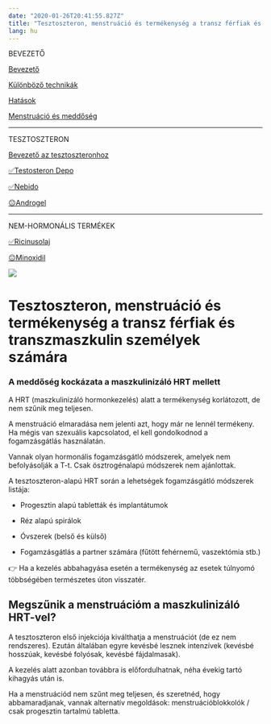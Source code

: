 ```yaml
---
date: "2020-01-26T20:41:55.827Z"
title: "Tesztoszteron, menstruáció és termékenység a transz férfiak és transzmaszkulin személyek számára"
lang: hu
---
```


<div class="floating-columns">

<div class="floating-bar">

BEVEZETŐ

[Bevezető](/#/entry?id=maszkulinizalo-hormonterapia)

[Különböző technikák](/#/entry?id=maszkulinizalo-hormonterapia-technikak)

[Hatások](/#/entry?id=maszkulinizalo-hormonterapia-hatasok)

[Menstruáció és meddőség](/#/entry?id=maszkulinizalo-hormonterapia-menstruacio-meddoseg)

<hr />

TESZTOSZTERON

[Bevezető az tesztoszteronhoz](/#/entry?id=tesztoszteron)

[✅Testosteron Depo](/#/entry?id=testosteron-depo)

[✅Nebido](/#/entry?id=nebido)

[😐Androgel](/#/entry?id=androgel)

<hr />

NEM-HORMONÁLIS TERMÉKEK

[✅Ricinusolaj](/#/entry?id=ricinusolaj)

[😐Minoxidil](/#/entry?id=minoxidil)

</div>

<div class="wiki-content">

<div class="header-image"><img src="assets/images/undraw_medical_care.svg" /></div>

# Tesztoszteron, menstruáció és termékenység a transz férfiak és transzmaszkulin személyek számára

### A meddőség kockázata a maszkulinizáló HRT mellett
A HRT (maszkulinizáló hormonkezelés) alatt a termékenység korlátozott, de nem szűnik meg teljesen.

A menstruáció elmaradása nem jelenti azt, hogy már ne lennél termékeny. Ha mégis van szexuális kapcsolatod, el kell gondolkodnod a fogamzásgátlás használatán.

Vannak olyan hormonális fogamzásgátló módszerek, amelyek nem befolyásolják a T-t. Csak ösztrogénalapú módszerek nem ajánlottak.

A tesztoszteron-alapú HRT során a lehetségek fogamzásgátló módszerek listája:

* Progesztin alapú tabletták és implantátumok

* Réz alapú spirálok

* Óvszerek (belső és külső)

* Fogamzásgátlás a partner számára (fűtött fehérnemű, vaszektómia stb.)

<div class="infobox info">

👉 Ha a kezelés abbahagyása esetén a termékenység az esetek túlnyomó többségében természetes úton visszatér.

</div>

## Megszűnik a menstruációm a maszkulinizáló HRT-vel?

A tesztoszteron első injekciója kiválthatja a menstruációt (de ez nem rendszeres). Ezután általában egyre kevésbé lesznek intenzívek (kevésbé hosszúak, kevésbé folyósak, kevésbé fájdalmasak).

A kezelés alatt azonban továbbra is előfordulhatnak, néha évekig tartó kihagyás után is.

Ha a menstruációd nem szűnt meg teljesen, és szeretnéd, hogy abbamaradjanak, vannak alternatív megoldások: menstruációblokkolók / csak progesztin tartalmú tabletta.

</div>

